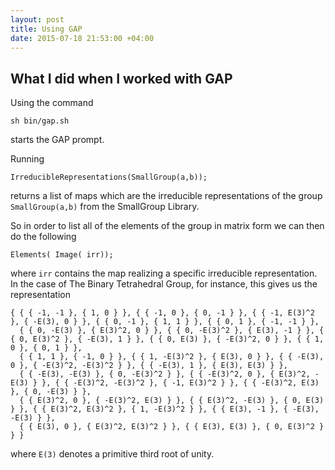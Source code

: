 ```yaml
---
layout: post
title: Using GAP 
date: 2015-07-18 21:53:00 +04:00
---
```


What I did when I worked with GAP
------------------------------

Using the command 

```
sh bin/gap.sh
```
starts the GAP prompt. 


Running
```
IrreducibleRepresentations(SmallGroup(a,b));
```
returns a list of maps which are the irreducible representations of the group ```SmallGroup(a,b)``` from the SmallGroup Library. 

So in order to list all of the elements of the group in matrix form we can then do the following 

```
Elements( Image( irr));
```
where ```irr``` contains the map realizing a specific irreducible representation. In the case of The Binary Tetrahedral Group, for instance, this gives us the representation 

```
{ { { -1, -1 }, { 1, 0 } }, { { -1, 0 }, { 0, -1 } }, { { -1, E(3)^2 }, { -E(3), 0 } }, { { 0, -1 }, { 1, 1 } }, { { 0, 1 }, { -1, -1 } }, 
  { { 0, -E(3) }, { E(3)^2, 0 } }, { { 0, -E(3)^2 }, { E(3), -1 } }, { { 0, E(3)^2 }, { -E(3), 1 } }, { { 0, E(3) }, { -E(3)^2, 0 } }, { { 1, 0 }, { 0, 1 } }, 
  { { 1, 1 }, { -1, 0 } }, { { 1, -E(3)^2 }, { E(3), 0 } }, { { -E(3), 0 }, { -E(3)^2, -E(3)^2 } }, { { -E(3), 1 }, { E(3), E(3) } }, 
  { { -E(3), -E(3) }, { 0, -E(3)^2 } }, { { -E(3)^2, 0 }, { E(3)^2, -E(3) } }, { { -E(3)^2, -E(3)^2 }, { -1, E(3)^2 } }, { { -E(3)^2, E(3) }, { 0, -E(3) } }, 
  { { E(3)^2, 0 }, { -E(3)^2, E(3) } }, { { E(3)^2, -E(3) }, { 0, E(3) } }, { { E(3)^2, E(3)^2 }, { 1, -E(3)^2 } }, { { E(3), -1 }, { -E(3), -E(3) } }, 
  { { E(3), 0 }, { E(3)^2, E(3)^2 } }, { { E(3), E(3) }, { 0, E(3)^2 } } }
```
where ```E(3)``` denotes a primitive third root of unity. 


